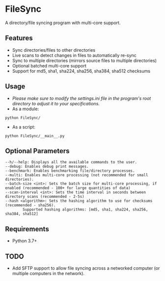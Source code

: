 # FileSync
A directory/file syncing program with multi-core support.

## Features
- Sync directories/files to other directories
- Live scans to detect changes in files to automatically re-sync
- Sync to multiple directories (mirrors source files to multiple directories)
- Optional batched multi-core support
- Support for md5, sha1, sha224, sha256, sha384, sha512 checksums

## Usage
- *Please make sure to modify the settings.ini file in the program's root directory to adjust it to your specifications.*
- As a module:
```
python FileSync/
```
- As a script:
```
python FileSync/__main__.py
```

## Optional Parameters
```
--h/--help: Displays all the available commands to the user.
--debug: Enables debug print messages.
--benchmark: Enables benchmarking file/directory processes.
--multi: Enables multi-core processing (not recommended for small directories).
--batch-size <int>: Sets the batch size for multi-core processing, if enabled (recommended - 100+ for large quantities of data)
--scan-interval <int>: Sets the time interval in seconds between directory scans (recommended - 2-5s)
--hash <algorithm>: Sets the hashing algorithm to use for checksums (recommended - sha256).
        Supported hashing algorithms: [md5, sha1, sha224, sha256, sha384, sha512]
```

## Requirements
- Python 3.7+

## TODO
- Add SFTP support to allow file syncing across a networked computer (or multiple computers in the network).
